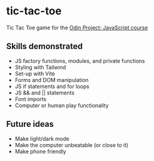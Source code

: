 # tic-tac-toe
Tic Tac Toe game for the <a href="https://www.theodinproject.com/lessons/node-path-javascript-tic-tac-toe">Odin Project: JavaScript course</a>

## Skills demonstrated

- JS factory functions, modules, and private functions
- Styling with Tailwind
- Set-up with Vite
- Forms and DOM manipulation
- JS if statements and for loops
- JS && and || statements
- Font imports
- Computer or human play functionality

## Future ideas

- Make light/dark mode
- Make the computer unbeatable (or close to it)
- Make phone friendly